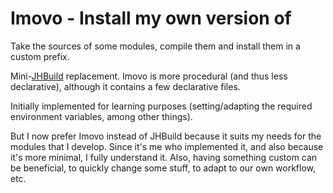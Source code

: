Imovo - Install my own version of
=================================

Take the sources of some modules, compile them and install them in a custom
prefix.

Mini-[JHBuild](https://wiki.gnome.org/Projects/Jhbuild) replacement. Imovo is
more procedural (and thus less declarative), although it contains a few
declarative files.

Initially implemented for learning purposes (setting/adapting the required
environment variables, among other things).

But I now prefer Imovo instead of JHBuild because it suits my needs for the
modules that I develop. Since it's me who implemented it, and also because it's
more minimal, I fully understand it. Also, having something custom can be
beneficial, to quickly change some stuff, to adapt to our own workflow, etc.
